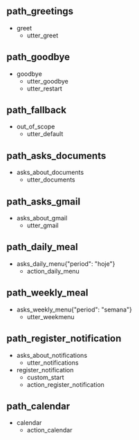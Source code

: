 ## path_greetings
* greet
  - utter_greet

## path_goodbye
* goodbye
  - utter_goodbye
  - utter_restart
    
## path_fallback
* out_of_scope
  - utter_default

## path_asks_documents
* asks_about_documents
  - utter_documents

## path_asks_gmail
* asks_about_gmail
  - utter_gmail

## path_daily_meal
* asks_daily_menu{"period": "hoje"}
  - action_daily_menu

## path_weekly_meal
* asks_weekly_menu{"period": "semana"}
  - utter_weekmenu

## path_register_notification
* asks_about_notifications
  - utter_notifications
* register_notification
  - custom_start
  - action_register_notification

## path_calendar
* calendar
  - action_calendar